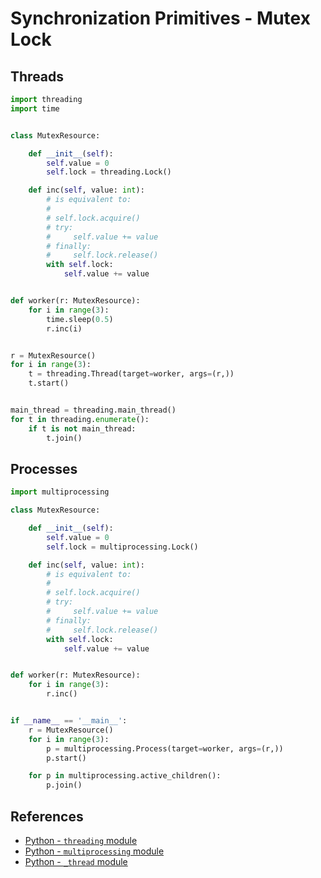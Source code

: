 # Synchronization Primitives - Mutex Lock

## Threads

```python
import threading
import time


class MutexResource:

    def __init__(self):
        self.value = 0
        self.lock = threading.Lock()

    def inc(self, value: int):
        # is equivalent to:
        #
        # self.lock.acquire()
        # try:
        #     self.value += value
        # finally:
        #     self.lock.release()
        with self.lock:
            self.value += value


def worker(r: MutexResource):
    for i in range(3):
        time.sleep(0.5)
        r.inc(i)


r = MutexResource()
for i in range(3):
    t = threading.Thread(target=worker, args=(r,))
    t.start()


main_thread = threading.main_thread()
for t in threading.enumerate():
    if t is not main_thread:
        t.join()
```

## Processes

```python
import multiprocessing

class MutexResource:

    def __init__(self):
        self.value = 0
        self.lock = multiprocessing.Lock()

    def inc(self, value: int):
        # is equivalent to:
        #
        # self.lock.acquire()
        # try:
        #     self.value += value
        # finally:
        #     self.lock.release()
        with self.lock:
            self.value += value


def worker(r: MutexResource):
    for i in range(3):
        r.inc()


if __name__ == '__main__':
    r = MutexResource()
    for i in range(3):
        p = multiprocessing.Process(target=worker, args=(r,))
        p.start()

    for p in multiprocessing.active_children():
        p.join()
```

## References

- [Python - `threading` module](https://docs.python.org/3/library/threading.html)
- [Python - `multiprocessing` module](https://docs.python.org/3/library/multiprocessing.html)
- [Python - `_thread` module](https://docs.python.org/3/library/_thread.html)
